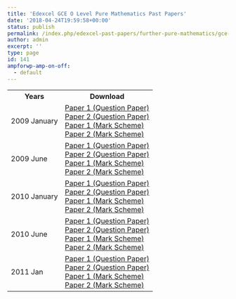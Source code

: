 ```yaml
---
title: 'Edexcel GCE O Level Pure Mathematics Past Papers'
date: '2018-04-24T19:59:58+00:00'
status: publish
permalink: /index.php/edexcel-past-papers/further-pure-mathematics/gce-o-level
author: admin
excerpt: ''
type: page
id: 141
ampforwp-amp-on-off:
  - default
---
```


<table class="table table-pastpapers">
  <tbody>
  <tr>
    <th>Years</th>
    <th>Download</th>
  </tr>
  <tr>
    <td>2009 January</td>
    <td>
      <a href="https://www.dropbox.com/s/oyvnppl0636fm5n/2009%20Jan%20P1%20QP.pdf?dl=1">Paper 1 (Question Paper)</a><br/>
      <a href="https://www.dropbox.com/s/lk0guyqtznmrs1s/2009%20Jan%20P2%20QP.pdf?dl=1">Paper 2 (Question Paper)</a><br/>
      <a href="https://www.dropbox.com/s/koe6n4v5fqhf1y8/2009%20Jan%20P1%20MS.pdf?dl=1">Paper 1 (Mark Scheme)</a><br/>
      <a href="https://www.dropbox.com/s/yp1m8uuwmazw162/2009%20Jan%20P2%20MS.pdf?dl=1">Paper 2 (Mark Scheme)</a>
    </td>
  </tr>
  <tr>
    <td>2009 June</td>
    <td>
      <a href="https://www.dropbox.com/s/06974yfubd1nc4g/2009%20May%20P1%20QP.pdf?dl=1">Paper 1 (Question Paper)</a><br/>
      <a href="https://www.dropbox.com/s/8jqdt8elu0tz180/2009%20May%20P2%20QP.pdf?dl=1">Paper 2 (Question Paper)</a><br/>
      <a href="https://www.dropbox.com/s/e32djkpmiu7bvrp/2009%20May%20P1%20MS.pdf?dl=1">Paper 1 (Mark Scheme)</a><br/>
      <a href="https://www.dropbox.com/s/jun35cueq53c2rb/2009%20May%20P2%20MS.pdf?dl=1">Paper 2 (Mark Scheme)</a>
    </td>
  </tr>
  <tr>
    <td>2010 January</td>
    <td>
      <a href="https://www.dropbox.com/s/lbbfg0eppb398p5/2010%20Jan%20P1%20QP.pdf?dl=1">Paper 1 (Question Paper)</a><br/>
      <a href="https://www.dropbox.com/s/wsz0ka6ajhqkcs4/2010%20Jan%20P2%20QP.pdf?dl=1">Paper 2 (Question Paper)</a><br/>
      <a href="https://www.dropbox.com/s/nqewsl9yd31d5k9/2010%20Jan%20P1%20MS.pdf?dl=1">Paper 1 (Mark Scheme)</a><br/>
      <a href="https://www.dropbox.com/s/h0w6yodmwgv265r/2010%20Jan%20P2%20MS.pdf?dl=1">Paper 2 (Mark Scheme)</a>
    </td>
  </tr>
  <tr>
    <td>2010 June</td>
    <td>
      <a href="https://www.dropbox.com/s/tdwlb9a3tdkpgju/2010%20May%20P1%20QP.pdf?dl=1">Paper 1 (Question Paper)</a><br/>
      <a href="https://www.dropbox.com/s/0cnqn1l76nqjwwe/2010%20May%20P2%20QP.pdf?dl=1">Paper 2 (Question Paper)</a><br/>
      <a href="https://www.dropbox.com/s/gtkovu7j8cc77el/2010%20May%20P1%20MS.pdf?dl=1">Paper 1 (Mark Scheme)</a><br/>
      <a href="https://www.dropbox.com/s/8euvwxmnzqtvhjb/2010%20May%20P2%20MS.pdf?dl=1">Paper 2 (Mark Scheme)</a>
    </td>
  </tr>
  <tr>
    <td>2011 Jan</td>
    <td>
      <a href="https://www.dropbox.com/s/6aqrs6gqyvoxyqt/2011%20Jan%20P1%20QP.pdf?dl=1">Paper 1 (Question Paper)</a><br/>
      <a href="https://www.dropbox.com/s/4kedlaxcw2ma411/2011%20Jan%20P2%20QP.pdf?dl=1">Paper 2 (Question Paper)</a><br/>
      <a href="https://www.dropbox.com/s/zoyfkrbk90hvgks/7362_01_rms_20110309.pdf?dl=1">Paper 1 (Mark Scheme)</a><br/>
      <a href="https://www.dropbox.com/s/ax2ksrdf6wk6kwi/7362_02_rms_20110309.pdf?dl=1">Paper 2 (Mark Scheme)</a>
    </td>
  </tr>
</tbody>
</table>
